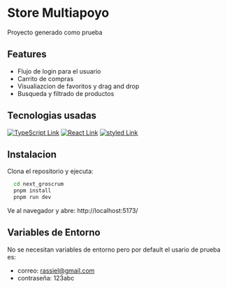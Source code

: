 # Store Multiapoyo

Proyecto generado como prueba

## Features

- Flujo de login para el usuario
- Carrito de compras
- Visualiazcion de favoritos y drag and drop
- Busqueda y filtrado de productos

## Tecnologias usadas

[![TypeScript Link](https://img.shields.io/badge/TypeScript-007ACC?style=for-the-badge&logo=typescript&logoColor=white "TypeScript Link")](https://www.typescriptlang.org/)
[![React Link](https://img.shields.io/badge/React-20232A?style=for-the-badge&logo=react&logoColor=61DAFB "React Link")](https://react.dev/)
[![styled Link](https://img.shields.io/badge/Styled_Components-DB7093?style=for-the-badge&logo=styled-components&logoColor=white "Styled Link")](https://styled-components.com/)

## Instalacion

Clona el repositorio y ejecuta:

```bash
  cd next_groscrum
  pnpm install
  pnpm run dev
```

Ve al navegador y abre: http://localhost:5173/

## Variables de Entorno

No se necesitan variables de entorno pero por default el usario de prueba es:

- correo: rassiel@gmail.com
- contraseña: 123abc
